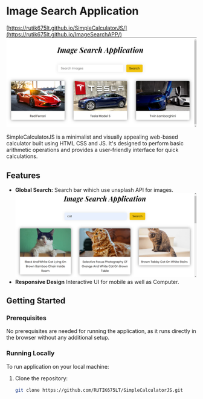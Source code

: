 # Image Search Application

[https://rutik675lt.github.io/SimpleCalculatorJS/](https://rutik675lt.github.io/ImageSearchAPP/)
![Application Screenshot](images/Home.png)


SimpleCalculatorJS is a minimalist and visually appealing web-based calculator built using HTML CSS and JS. It's designed to perform basic arithmetic operations and provides a user-friendly interface for quick calculations.

## Features

- **Global Search:** Search bar wihich use unsplash API for images.
![Search Screenshot](images/cats.png)
- **Responsive Design** Interactive UI for mobile as well as Computer.

## Getting Started

### Prerequisites

No prerequisites are needed for running the application, as it runs directly in the browser without any additional setup.

### Running Locally

To run application on your local machine:

1. Clone the repository:
   ```bash
   git clone https://github.com/RUTIK675LT/SimpleCalculatorJS.git
